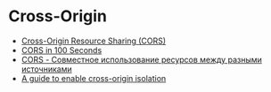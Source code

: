 # Cross-Origin

- [Cross-Origin Resource Sharing (CORS)](https://web.dev/i18n/en/cross-origin-resource-sharing/)
- [CORS in 100 Seconds](https://www.youtube.com/watch?v=4KHiSt0oLJ0)
- [CORS - Совместное использование ресурсов между разными источниками](https://www.youtube.com/watch?v=Rx-G3uB__zI)
- [A guide to enable cross-origin isolation](https://web.dev/i18n/en/cross-origin-isolation-guide/)
